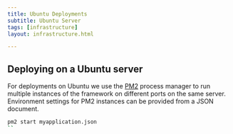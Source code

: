 ```yaml
---
title: Ubuntu Deployments
subtitle: Ubuntu Server
tags: [infrastructure]
layout: infrastructure.html

---
```


## Deploying on a Ubuntu server

For deployments on Ubuntu we use the [PM2](https://github.com/Unitech/pm2) process manager to run multiple instances of the framework on different ports on the same server. Environment settings for PM2 instances can be provided from a JSON document.

```bash
pm2 start myapplication.json
``